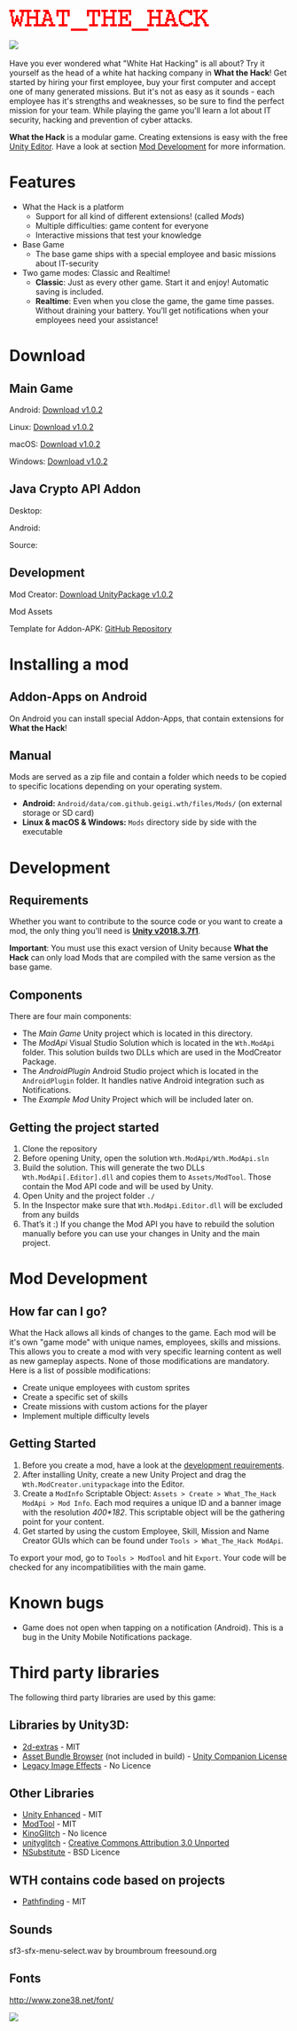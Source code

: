 ![What\_the\_Hack][image-1]

![][image-2]

Have you ever wondered what "White Hat Hacking" is all about? Try it yourself as the head of a white hat hacking company in **What the Hack**!
Get started by hiring your first employee, buy your first computer and accept one of many generated missions. But it's not as easy as it sounds - each employee has it's strengths and weaknesses, so be sure to find the perfect mission for your team.
While playing the game you'll learn a lot about IT security, hacking and prevention of cyber attacks.

**What the Hack** is a modular game. Creating extensions is easy with the free [Unity Editor][1]. Have a look at section [Mod Development][2] for more information.

# Features
- What the Hack is a platform
	- Support for all kind of different extensions! (called *Mods*)
	- Multiple difficulties: game content for everyone
	- Interactive missions that test your knowledge
- Base Game
	- The base game ships with a special employee and basic missions about IT-security
- Two game modes: Classic and Realtime!
	- **Classic**: Just as every other game. Start it and enjoy! Automatic saving is included.
	- **Realtime**: Even when you close the game, the game time passes. Without draining your battery. You’ll get notifications when your employees need your assistance! 

# Download
## Main Game
Android:	[Download v1.0.2](https://github.com/geigi/what_the_hack/releases/download/1.0.2/What_the_Hack-1.0.2.apk)

Linux:		[Download v1.0.2](https://github.com/geigi/what_the_hack/releases/download/1.0.2/What_the_Hack_1.0.2_linux.zip)

macOS:		[Download v1.0.2](https://github.com/geigi/what_the_hack/releases/download/1.0.2/What_the_Hack_1.0.2_macOS.zip)

Windows:	[Download v1.0.2](https://github.com/geigi/what_the_hack/releases/download/1.0.2/What_the_Hack_1.0.2_win.zip)

## Java Crypto API Addon
Desktop:

Android:

Source:

## Development
Mod Creator: [Download UnityPackage v1.0.2](https://github.com/geigi/what_the_hack/releases/download/1.0.2/What_the_Hack.Mod.Tools.v1.0.2.unitypackage)

Mod Assets

Template for Addon-APK: [GitHub Repository](https://github.com/geigi/wth-examplemod-apk)

# Installing a mod
## Addon-Apps on Android
On Android you can install special Addon-Apps, that contain extensions for **What the Hack**!

## Manual
Mods are served as a zip file and contain a folder which needs to be copied to specific locations depending on your operating system.
- **Android:** `Android/data/com.github.geigi.wth/files/Mods/` (on external storage or SD card)
- **Linux & macOS & Windows:** `Mods` directory side by side with the executable

# Development
## Requirements
Whether you want to contribute to the source code or you want to create a mod, the only thing you'll need is [**Unity v2018.3.7f1**][3]. 

**Important**: You must use this exact version of Unity because **What the Hack** can only load Mods that are compiled with the same version as the base game. 

## Components
There are four main components:
- The *Main Game* Unity project which is located in this directory.
- The *ModApi* Visual Studio Solution which is located in the `Wth.ModApi` folder. This solution builds two DLLs which are used in the ModCreator Package.
- The *AndroidPlugin* Android Studio project which is located in the `AndroidPlugin` folder. It handles native Android integration such as Notifications. 
- The *Example Mod* Unity Project which will be included later on.

## Getting the project started
1. Clone the repository
2. Before opening Unity, open the solution `Wth.ModApi/Wth.ModApi.sln`
3. Build the solution. This will generate the two DLLs `Wth.ModApi[.Editor].dll` and copies them to `Assets/ModTool`. Those contain the Mod API code and will be used by Unity.
4. Open Unity and the project folder `./`
5. In the Inspector make sure that `Wth.ModApi.Editor.dll` will be excluded from any builds
6. That’s it :) If you change the Mod API you have to rebuild the solution manually before you can use your changes in Unity and the main project.

# Mod Development
## How far can I go?
What the Hack allows all kinds of changes to the game. Each mod will be it's own "game mode" with unique names, employees, skills and missions. This allows you to create a mod with very specific learning content as well as new gameplay aspects. None of those modifications are mandatory. Here is a list of possible modifications:
- Create unique employees with custom sprites
- Create a specific set of skills
- Create missions with custom actions for the player
- Implement multiple difficulty levels

## Getting Started
1. Before you create a mod, have a look at the [development requirements][4]. 
2. After installing Unity, create a new Unity Project and drag the `Wth.ModCreator.unitypackage` into the Editor. 
3. Create a `ModInfo` Scriptable Object: `Assets > Create > What_The_Hack ModApi > Mod Info`. Each mod requires a unique ID and a banner image with the resolution _400\*182_. This scriptable object will be the gathering point for your content.
4. Get started by using the custom Employee, Skill, Mission and Name Creator GUIs which can be found under `Tools > What_The_Hack ModApi`. 

To export your mod, go to `Tools > ModTool` and hit `Export`. Your code will be checked for any incompatibilities with the main game. 

# Known bugs
- Game does not open when tapping on a notification (Android). This is a bug in the Unity Mobile Notifications package.

# Third party libraries
The following third party libraries are used by this game:

## Libraries by Unity3D:
- [2d-extras][5] - MIT
- [Asset Bundle Browser][6] (not included in build) - [Unity Companion License][7]
- [Legacy Image Effects][8] - No Licence

## Other Libraries
- [Unity Enhanced][9] - MIT
- [ModTool][10] - MIT
- [KinoGlitch][11] - No licence
- [unityglitch][12] - [Creative Commons Attribution 3.0 Unported][13]
- [NSubstitute][14] - BSD Licence

## WTH contains code based on projects
- [Pathfinding][15] - MIT

## Sounds
sf3-sfx-menu-select.wav by broumbroum freesound.org

## Fonts
http://www.zone38.net/font/

![][image-3]

[1]:	https://unity3d.com/de/get-unity/download/archive
[2]:	#mod-development
[3]:	https://unity3d.com/de/get-unity/download/archive
[4]:	#requirements
[5]:	https://github.com/Unity-Technologies/2d-extras
[6]:	https://assetstore.unity.com/packages/slug/93571
[7]:	https://unity3d.com/legal/licenses/Unity_Companion_License
[8]:	https://assetstore.unity.com/packages/essentials/legacy-image-effects-83913
[9]:	https://github.com/hendrik-schulte/UnityEnhanced
[10]:	https://github.com/Hello-Meow/ModTool
[11]:	https://github.com/keijiro/KinoGlitch
[12]:	https://github.com/staffantan/unityglitch
[13]:	http://creativecommons.org/licenses/by/3.0/deed.en_GB
[14]:	http://nsubstitute.github.io
[15]:	https://github.com/SebLague/Pathfinding

[image-1]:	Sprites/ui/GameLogo.png
[image-2]:	Sprites/ui/base_game_banner.png
[image-3]:	https://gitlab.com/geigi/what%5C_the%5C_hack/badges/master/build.svg
